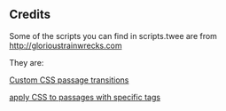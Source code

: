 Credits
----------

Some of the scripts you can find in scripts.twee are from http://glorioustrainwrecks.com

They are:

[Custom CSS passage transitions](http://www.glorioustrainwrecks.com/node/5084)

[apply CSS to passages with specific tags](http://www.glorioustrainwrecks.com/node/5013)
